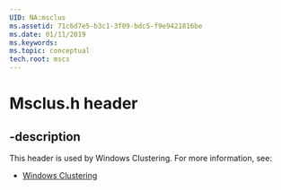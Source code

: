 ```yaml
---
UID: NA:msclus
ms.assetid: 71c6d7e5-b3c1-3f09-bdc5-f9e9421816be
ms.date: 01/11/2019
ms.keywords: 
ms.topic: conceptual
tech.root: mscs
---
```


# Msclus.h header


## -description


This header is used by Windows Clustering. For more information, see:

- [Windows Clustering](../_mscs/index.md)


